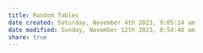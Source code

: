 ```yaml
---
title: Random Tables
date created: Saturday, November 4th 2023, 9:05:14 am
date modified: Sunday, November 12th 2023, 8:54:48 am
share: true
---
```

